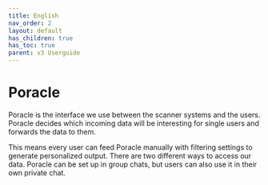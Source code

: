 ```yaml
---
title: English
nav_order: 2
layout: default
has_children: true
has_toc: true
parent: v3 Userguide
---
```


# Poracle

Poracle is the interface we use between the scanner systems and the users. Poracle decides which incoming data will be interesting for single users and forwards the data to them.

This means every user can feed Poracle manually with filtering settings to generate personalized output. There are two different ways to access our data. Poracle can be set up in group chats, but users can also use it in their own private chat.
